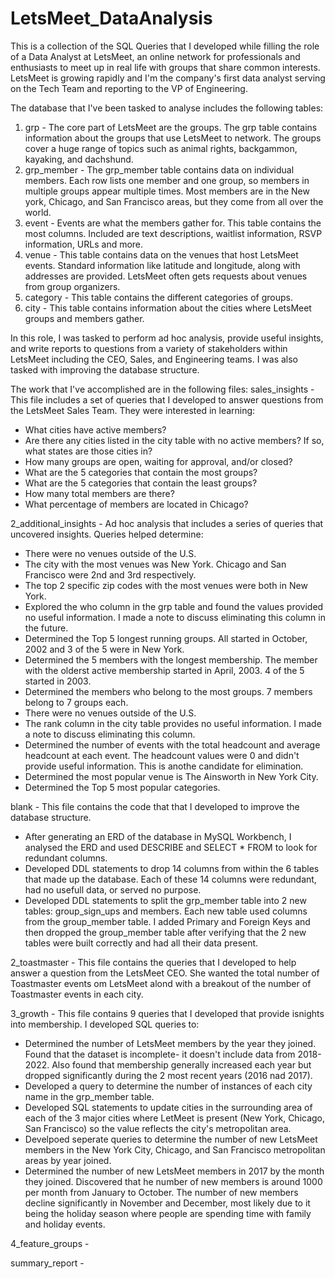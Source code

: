 # LetsMeet_DataAnalysis
This is a collection of the SQL Queries that I developed while filling the role of a Data Analyst at LetsMeet, an online network for professionals and enthusiasts to meet up in real life with groups that share common interests. LetsMeet is growing rapidly and I'm the company's first data analyst serving on the Tech Team and reporting to the VP of Engineering. 

The database that I've been tasked to analyse includes the following tables:
1. grp - The core part of LetsMeet are the groups. The grp table contains information about the groups that use LetsMeet to network. The groups cover a huge range of topics such as animal rights, backgammon, kayaking, and dachshund.
2. grp_member - The grp_member table contains data on individual members. Each row lists one member and one group, so members in multiple groups appear multiple times. Most members are in the New york, Chicago, and San Francisco areas, but they come from all over the world.
3. event - Events are what the members gather for. This table contains the most columns. Included are text descriptions, waitlist information, RSVP information, URLs and more.
4. venue - This table contains data on the venues that host LetsMeet events. Standard information like latitude and longitude, along with addresses are provided. LetsMeet often gets requests about venues from group organizers.
5. category - This table contains the different categories of groups.
6. city - This table contains information about the cities where LetsMeet groups and members gather.

In this role, I was tasked to perform ad hoc analysis, provide useful insights, and write reports to questions from a variety of stakeholders within LetsMeet including the CEO, Sales, and Engineering teams. I was also tasked with improving the database structure.

The work that I've accomplished are in the following files:
sales_insights - This file includes a set of queries that I developed to answer questions from the LetsMeet Sales Team. They were interested in learning:
  - What cities have active members?
  - Are there any cities listed in the city table with no active members? If so, what states are those cities in?
  - How many groups are open, waiting for approval, and/or closed?
  - What are the 5 categories that contain the most groups?
  - What are the 5 categories that contain the least groups?
  - How many total members are there?
  - What percentage of members are located in Chicago?
  
2_additional_insights - Ad hoc analysis that includes a series of queries that uncovered insights. Queries helped determine:
  - There were no venues outside of the U.S.
  - The city with the most venues was New York. Chicago and San Francisco were 2nd and 3rd respectively.
  - The top 2 specific zip codes with the most venues were both in New York.
  - Explored the who column in the grp table and found the values provided no useful information. I made a note to discuss eliminating this column in the future.
  - Determined the Top 5 longest running groups. All started in October, 2002 and 3 of the 5 were in New York.
  - Determined the 5 members with the longest membership. The member with the olderst active membership started in April, 2003. 4 of the 5 started in 2003.
  - Determined the members who belong to the most groups. 7 members belong to 7 groups each.
  - There were no venues outside of the U.S. 
  - The rank column in the city table provides no useful information. I made a note to discuss eliminating this column.
  - Determined the number of events with the total headcount and average headcount at each event. The headcount values were 0 and didn't provide useful information. This is anothe candidate for elimination.
  - Determined the most popular venue is The Ainsworth in New York City.
  - Determined the Top 5 most popular categories.
  
blank - This file contains the code that that I developed to improve the database structure.
  - After generating an ERD of the database in MySQL Workbench, I analysed the ERD and used DESCRIBE and SELECT * FROM to look for redundant columns. 
  - Developed DDL statements to drop 14 columns from within the 6 tables that made up the database. Each of these 14 columns were redundant, had no usefull data, or served no purpose. 
  - Developed DDL statements to split the grp_member table into 2 new tables: group_sign_ups and members. Each new table used columns from the group_member table. I added Primary and Foreign Keys and then dropped the group_member table after verifying that the 2 new tables were built correctly and had all their data present.

2_toastmaster - This file contains the queries that I developed to help answer a question from the LetsMeet CEO. She wanted the total number of Toastmaster events om LetsMeet alond with a breakout of the number of Toastmaster events in each city.

3_growth - This file contains 9 queries that I developed that provide isnights into membership. I developed SQL queries to:
  - Determined the number of LetsMeet members by the year they joined. Found that the dataset is incomplete- it doesn't include data from 2018-2022. Also found that membership generally increased each year but dropped significantly during the 2 most recent years (2016 nad 2017).
  - Developed a query to determine the number of instances of each city name in the grp_member table.
  - Developed SQL statements to update cities in the surrounding area of each of the 3 major cities where LetMeet is present (New York, Chicago, San Francisco) so the value reflects the city's metropolitan area.
  - Develpoed seperate queries to determine the number of new LetsMeet members in the New York City, Chicago, and San Francisco metropolitan areas by year joined.
  - Determined the number of new LetsMeet members in 2017 by the month they joined. Discovered that he number of new members is around 1000 per month from January to October. The number of new members decline significantly in November and December, most likely due to it being the holiday season where people are spending time with family and holiday events.   

4_feature_groups - 

summary_report - 
